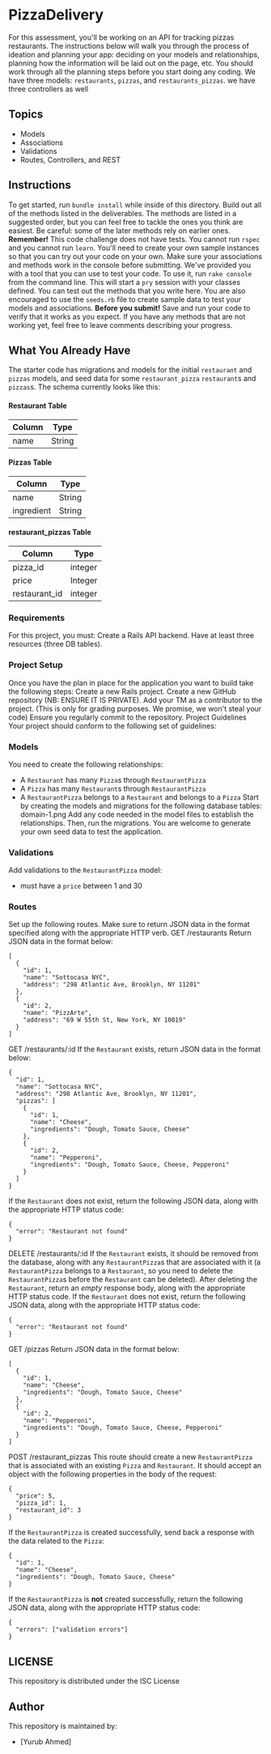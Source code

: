 # PizzaDelivery
For this assessment, you'll be working on an API for tracking pizzas restaurants.
The instructions below will walk you through the process of ideation and planning your app: deciding on your models and relationships, planning how the information will be laid out on the page, etc.
 You should work through all the planning steps before you start doing any coding.
We have three models: `restaurants`,   `pizzas`, and `restaurants_pizzas`.
we have three controllers as well
## Topics
- Models
- Associations
- Validations
- Routes, Controllers, and REST
## Instructions
To get started, run `bundle install` while inside of this directory.
Build out all of the methods listed in the deliverables. The methods are listed
           in a suggested order, but you can feel free to tackle the ones you think are
easiest. Be careful: some of the later methods rely on earlier ones.
**Remember!** This code challenge does not have tests. You cannot run `rspec`
and you cannot run `learn`. You'll need to create your own sample instances so
that you can try out your code on your own.
Make sure your associations and
methods work in the console before submitting.
We've provided you with a tool that you can use to test your code. To use it,
run `rake console` from the command line. This will start a `pry` session with
your classes defined. You can test out the methods that you write here.
You are
also encouraged to use the `seeds.rb` file to create sample data to test your
models and associations.
**Before you submit!** Save and run your code to verify that it works as you
expect.
If you have any methods that are not working yet, feel free to leave
comments describing your progress.
## What You Already Have
The starter code has migrations and models for the initial `restaurant` and `pizzas`
models, and seed data for some `restaurant_pizza` `restaurant`s and `pizzas`s. The schema currently
looks like this:
#### Restaurant Table
| Column | Type   |
| ------ | ------ |
| name   | String |
#### Pizzas Table
| Column | Type    |
| ------ | ------- |
| name   | String  |
|ingredient| String |
#### restaurant_pizzas Table
| Column | Type    |
| ------ | ------- |
| pizza_id|integer |
| price  | Integer |
|restaurant_id|integer|
### Requirements
For this project, you must:
Create a Rails API backend.
Have at least three resources (three DB tables).
### Project Setup
Once you have the plan in place for the application you want to build take the following steps:
Create a new Rails project.
Create a new GitHub repository (NB: ENSURE IT IS PRIVATE).
Add your TM as a contributor to the project. (This is only for grading purposes. We promise, we won't steal your code)
Ensure you regularly commit to the repository.
Project Guidelines
Your project should conform to the following set of guidelines:
 ### Models
You need to create the following relationships:
- A `Restaurant` has many `Pizza`s through `RestaurantPizza`
- A `Pizza` has many `Restaurant`s through `RestaurantPizza`
- A `RestaurantPizza` belongs to a `Restaurant` and belongs to a `Pizza`
Start by creating the models and migrations for the following database tables:
domain-1.png
Add any code needed in the model files to establish the relationships. Then, run the migrations.
 You are welcome to generate your own seed data to test the application.
### Validations
Add validations to the `RestaurantPizza` model:
- must have a `price` between 1 and 30
### Routes
Set up the following routes. Make sure to return JSON data in the format
specified along with the appropriate HTTP verb.
GET /restaurants
Return JSON data in the format below:
```
[
  {
    "id": 1,
    "name": "Sottocasa NYC",
    "address": "298 Atlantic Ave, Brooklyn, NY 11201"
  },
  {
    "id": 2,
    "name": "PizzArte",
    "address": "69 W 55th St, New York, NY 10019"
  }
]
```
GET /restaurants/:id
If the `Restaurant` exists, return JSON data in the format below:
```
{
  "id": 1,
  "name": "Sottocasa NYC",
  "address": "298 Atlantic Ave, Brooklyn, NY 11201",
  "pizzas": [
    {
      "id": 1,
      "name": "Cheese",
      "ingredients": "Dough, Tomato Sauce, Cheese"
    },
    {
      "id": 2,
      "name": "Pepperoni",
      "ingredients": "Dough, Tomato Sauce, Cheese, Pepperoni"
    }
  ]
}
```
If the `Restaurant` does not exist, return the following JSON data, along with
the appropriate HTTP status code:
```
{
  "error": "Restaurant not found"
}
```
DELETE /restaurants/:id
If the `Restaurant` exists, it should be removed from the database, along with
any `RestaurantPizza`s that are associated with it (a `RestaurantPizza` belongs
to a `Restaurant`, so you need to delete the `RestaurantPizza`s before the
`Restaurant` can be deleted).
After deleting the `Restaurant`, return an _empty_ response body, along with the
appropriate HTTP status code.
If the `Restaurant` does not exist, return the following JSON data, along with
the appropriate HTTP status code:
```
{
  "error": "Restaurant not found"
}
```
GET /pizzas
Return JSON data in the format below:
```
[
  {
    "id": 1,
    "name": "Cheese",
    "ingredients": "Dough, Tomato Sauce, Cheese"
  },
  {
    "id": 2,
    "name": "Pepperoni",
    "ingredients": "Dough, Tomato Sauce, Cheese, Pepperoni"
  }
]
```
POST /restaurant_pizzas
This route should create a new `RestaurantPizza` that is associated with an
existing `Pizza` and `Restaurant`. It should accept an object with the following
properties in the body of the request:
```
{
  "price": 5,
  "pizza_id": 1,
  "restaurant_id": 3
}
```
If the `RestaurantPizza` is created successfully, send back a response with the data
related to the `Pizza`:
```
{
  "id": 1,
  "name": "Cheese",
  "ingredients": "Dough, Tomato Sauce, Cheese"
}
```
If the `RestaurantPizza` is **not** created successfully, return the following
JSON data, along with the appropriate HTTP status code:
```
{
  "errors": ["validation errors"]
}
```
## LICENSE
This repository is distributed under the ISC License
## Author
This repository is maintained by:
- [Yurub Ahmed]

